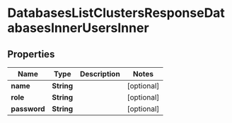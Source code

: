 

# DatabasesListClustersResponseDatabasesInnerUsersInner


## Properties

| Name | Type | Description | Notes |
|------------ | ------------- | ------------- | -------------|
|**name** | **String** |  |  [optional] |
|**role** | **String** |  |  [optional] |
|**password** | **String** |  |  [optional] |



